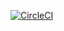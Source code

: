 [![CircleCI](https://dl.circleci.com/status-badge/img/gh/Cuifangxiao/Tutorial4/tree/master.svg?style=svg)](https://dl.circleci.com/status-badge/redirect/gh/Cuifangxiao/Tutorial4/tree/master)
